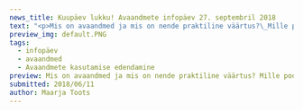 ```yaml
---
news_title: Kuupäev lukku! Avaandmete infopäev 27. septembril 2018
text: "<p>Mis on avaandmed ja mis on nende praktiline väärtus?\_Mille poolest erinevad avaandmed ja avalikud andmed? Kas kõik avaliku sektori andmed on avaandmed? Aga kas peaksid olema? Ja kuidas seostuvad selle kõigega veel\_isikuandmed?</p>\n<p>Nendele ja paljudele teistele põletavatele küsimustele pakub vastuseid Tallinnas\_<strong>27. septembril\_</strong>toimuv\_<strong>avaandmete infopäev</strong>. Kavas\_ettekanded ekspertidelt,\_praktilised näited andmete avamisest ja\_kasutamisvõimalustest, inspireerivad edulood teistest riikidest ja avameelne mõttevahetus avaandmetega seotud väljakutsete teemal.</p>\n<p>Osalema on oodatud avaliku sektori andmevaldajad ning avaandmete kasutajad ja huvilised kõigist sektoritest ja tegevusvaldkondadest!</p>\n<p>Registreerumine algab peagi, seniks <a href=\"https://www.facebook.com/events/2258219001081223/\" rel=\"nofollow\">jälgi\_lisainfot Facebookis</a>!</p>\n<p>NB! Veel saab meile saata ettepanekuid teemade ja küsimuste osas, mille kohta sooviksite infopäeval rohkem teada saada\_–\_<a href=\"http://https/github.com/okestonia/opendata-issue-tracker/issues/95\" rel=\"nofollow\">esita\_oma küsimus\_Githubi teemalõime</a>.</p>\n<p><em>Avaandmete infopäev toimub projekti „Avaandmete kasutamise edendamine“ (2018-2020) raames, mida viib koostöös Majandus- ja Kommunikatsiooniministeeriumiga ellu MTÜ Open Knowledge Estonia. Projekti rahastatakse EL struktuuritoetuse toetusskeemist \"Infoühiskonna teadlikkuse tõstmine\", mida rahastab Euroopa Regionaalarengu Fond.</em></p>\n"
preview_img: default.PNG
tags:
  - infopäev
  - avaandmed
  - Avaandmete kasutamise edendamine
preview: Mis on avaandmed ja mis on nende praktiline väärtus? Mille poolest erinevad avaandmed ja avalikud andmed? Kas kõik avaliku sektori andmed on avaandmed? Aga kas peaksid olema? Ja kuidas seostuvad selle kõigega veel isikuandmed?
submitted: 2018/06/11
author: Maarja Toots
---
```

